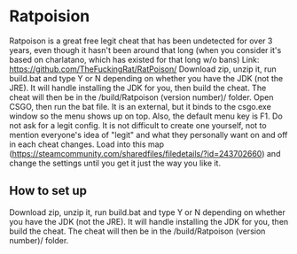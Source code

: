 # Ratpoision

Ratpoison is a great free legit cheat that has been undetected for over 3 years, even though it hasn't been around that long (when you consider it's based on charlatano, which has existed for that long w/o bans)
Link: https://github.com/TheFuckingRat/RatPoison/
Download zip, unzip it, run build.bat and type Y or N depending on whether you have the JDK (not the JRE). It will handle installing the JDK for you, then build the cheat. The cheat will then be in the /build/Ratpoison (version number)/ folder.
Open CSGO, then run the bat file. It is an external, but it binds to the csgo.exe window so the menu shows up on top. Also, the default menu key is F1.
Do not ask for a legit config. It is not difficult to create one yourself, not to mention everyone's idea of "legit" and what they personally want on and off in each cheat changes.
Load into this map (https://steamcommunity.com/sharedfiles/filedetails/?id=243702660) and change the settings until you get it just the way you like it.

## How to set up

Download zip, unzip it, run build.bat and type Y or N depending on whether you have the JDK (not the JRE). It will handle installing the JDK for you, then build the cheat. The cheat will then be in the /build/Ratpoison (version number)/ folder.
